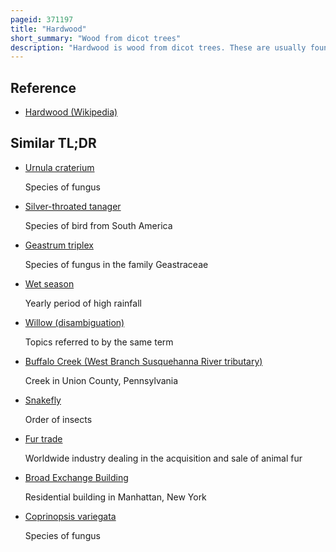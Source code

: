 ```yaml
---
pageid: 371197
title: "Hardwood"
short_summary: "Wood from dicot trees"
description: "Hardwood is wood from dicot trees. These are usually found in broad-leaved temperate and tropical forests. They are mostly deciduous in Temperate and Boreal Latitudes but they are mostly evergreen in Tropics and Subtropics. Hardwood Contrasts with Softwood."
---
```


## Reference

- [Hardwood (Wikipedia)](https://en.wikipedia.org/?curid=371197)

## Similar TL;DR

- [Urnula craterium](/tldr/en/urnula-craterium)

  Species of fungus

- [Silver-throated tanager](/tldr/en/silver-throated-tanager)

  Species of bird from South America

- [Geastrum triplex](/tldr/en/geastrum-triplex)

  Species of fungus in the family Geastraceae

- [Wet season](/tldr/en/wet-season)

  Yearly period of high rainfall

- [Willow (disambiguation)](/tldr/en/willow-disambiguation)

  Topics referred to by the same term

- [Buffalo Creek (West Branch Susquehanna River tributary)](/tldr/en/buffalo-creek-west-branch-susquehanna-river-tributary)

  Creek in Union County, Pennsylvania

- [Snakefly](/tldr/en/snakefly)

  Order of insects

- [Fur trade](/tldr/en/fur-trade)

  Worldwide industry dealing in the acquisition and sale of animal fur

- [Broad Exchange Building](/tldr/en/broad-exchange-building)

  Residential building in Manhattan, New York

- [Coprinopsis variegata](/tldr/en/coprinopsis-variegata)

  Species of fungus
